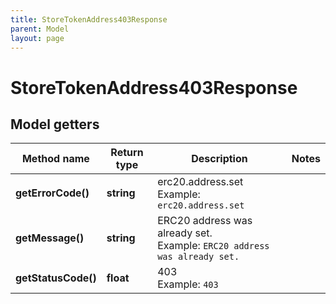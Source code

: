 ```yaml
---
title: StoreTokenAddress403Response
parent: Model
layout: page
---
```


# StoreTokenAddress403Response

## Model getters

Method name | Return type | Description | Notes
------------ | ------------- | ------------- | -------------
**getErrorCode()** | **string** | erc20.address.set <br>Example: `erc20.address.set` |
**getMessage()** | **string** | ERC20 address was already set. <br>Example: `ERC20 address was already set.` |
**getStatusCode()** | **float** | 403 <br>Example: `403` |

